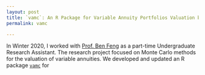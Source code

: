 ```yaml
---
layout: post
title: `vamc`: An R Package for Variable Annuity Portfolios Valuation by Monte Carlo Simulation
permalink: vamc

---
```


In Winter 2020, I worked with [Prof. Ben Feng](http://www.math.uwaterloo.ca/~mbfeng/) as a part-time Undergraduate Research Assistant. The research project focused on Monte Carlo methods for the valuation of variable annuities. We developed and updated an R package [`vamc`](https://CRAN.R-project.org/package=vamc) for 

